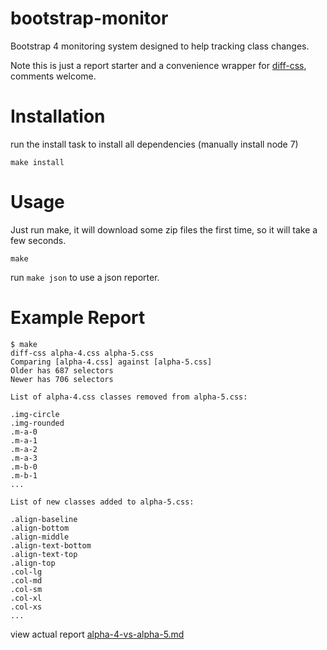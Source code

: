 # bootstrap-monitor
Bootstrap 4 monitoring system designed to help tracking class changes.

Note this is just a report starter and a convenience wrapper for
[diff-css](https://github.com/fantasyui-com/diff-css), comments welcome.

# Installation

run the install task to install all dependencies (manually install node 7)

    make install

# Usage

Just run make, it will download some zip files the first time, so it will take a few seconds.

    make

run ```make json``` to use a json reporter.

# Example Report

    $ make
    diff-css alpha-4.css alpha-5.css
    Comparing [alpha-4.css] against [alpha-5.css]
    Older has 687 selectors
    Newer has 706 selectors

    List of alpha-4.css classes removed from alpha-5.css:

    .img-circle
    .img-rounded
    .m-a-0
    .m-a-1
    .m-a-2
    .m-a-3
    .m-b-0
    .m-b-1
    ...

    List of new classes added to alpha-5.css:

    .align-baseline
    .align-bottom
    .align-middle
    .align-text-bottom
    .align-text-top
    .align-top
    .col-lg
    .col-md
    .col-sm
    .col-xl
    .col-xs
    ...

view actual report [alpha-4-vs-alpha-5.md](alpha-4-vs-alpha-5.md)
